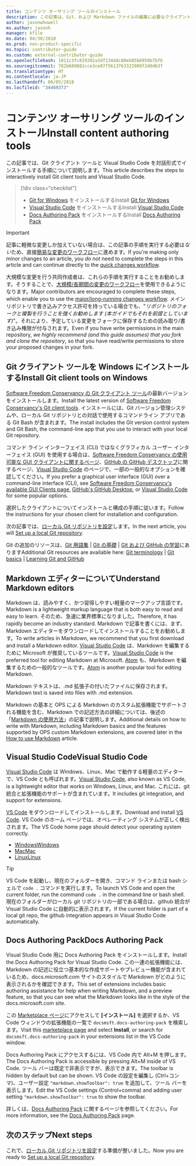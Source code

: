 ```yaml
---
title: コンテンツ オーサリング ツールのインストール
description: この記事は、Git、および Markdown ファイルの編集に必要なクライアント ツールのダウンロードとインストールに役立ちます。
author: jasonwhowell
ms.author: jasonh
manager: kfile
ms.date: 04/30/2018
ms.prod: non-product-specific
ms.topic: contributor-guide
ms.custom: external-contributor-guide
ms.openlocfilehash: 1011c3fc829202a3df134ddc80eb05b8959b7bf6
ms.sourcegitcommit: 782b689882cce3ce07f5613763322989f2d0d63f
ms.translationtype: HT
ms.contentlocale: ja-JP
ms.lasthandoff: 06/05/2018
ms.locfileid: "34469373"
---
```

# <a name="install-content-authoring-tools"></a><span data-ttu-id="0104a-103">コンテンツ オーサリング ツールのインストール</span><span class="sxs-lookup"><span data-stu-id="0104a-103">Install content authoring tools</span></span>

<span data-ttu-id="0104a-104">この記事では、Git クライアント ツールと Visual Studio Code を対話形式でインストールする手順について説明します。</span><span class="sxs-lookup"><span data-stu-id="0104a-104">This article describes the steps to interactively install Git client tools and Visual Studio Code.</span></span>
> [!div class="checklist"]
> * <span data-ttu-id="0104a-105">[Git for Windows](https://git-scm.com/download/win) をインストールする</span><span class="sxs-lookup"><span data-stu-id="0104a-105">Install [Git for Windows](https://git-scm.com/download/win)</span></span>
> * <span data-ttu-id="0104a-106">[Visual Studio Code](https://code.visualstudio.com/) をインストールする</span><span class="sxs-lookup"><span data-stu-id="0104a-106">Install [Visual Studio Code](https://code.visualstudio.com/)</span></span>
> * <span data-ttu-id="0104a-107">[Docs Authoring Pack](https://marketplace.visualstudio.com/items?itemName=docsmsft.docs-authoring-pack) をインストールする</span><span class="sxs-lookup"><span data-stu-id="0104a-107">Install [Docs Authoring Pack](https://marketplace.visualstudio.com/items?itemName=docsmsft.docs-authoring-pack)</span></span>

>[!IMPORTANT]
> <span data-ttu-id="0104a-108">記事に軽微な変更しか加えていない場合は、この記事の手順を実行する必要は*ない*ため、直接[簡易な変更のワークフロー](index.md#quick-edits-to-existing-documents)に進めます。</span><span class="sxs-lookup"><span data-stu-id="0104a-108">If you're making only minor changes to an article, you *do not* need to complete the steps in this article and can continue directly to the [quick changes workflow](index.md#quick-edits-to-existing-documents).</span></span>
>
> <span data-ttu-id="0104a-109">大規模な変更を行う共同作成者は、これらの手順を実行することをお勧めします。そうすることで、[大規模/長期間の変更のワークフロー](how-to-write-workflows-major.md)を使用できるようになります。</span><span class="sxs-lookup"><span data-stu-id="0104a-109">Major contributors are encouraged to complete these steps, which enable you to use the [major/long-running changes workflow](how-to-write-workflows-major.md).</span></span> <span data-ttu-id="0104a-110">メイン リポジトリで書き込みアクセス許可を持っている場合でも、"*リポジトリのフォークと複製を行うことを強くお勧めします (本ガイドでもそれを前提としています)*"。それにより、予定している変更をフォークに保存するための読み取り/書き込み権限が付与されます。</span><span class="sxs-lookup"><span data-stu-id="0104a-110">Even if you have write permissions in the main repository, *we highly recommend (and this guide assumes) that you fork and clone the repository*, so that you have read/write permissions to store your proposed changes in your fork.</span></span>

## <a name="install-git-client-tools-on-windows"></a><span data-ttu-id="0104a-111">Git クライアント ツールを Windows にインストールする</span><span class="sxs-lookup"><span data-stu-id="0104a-111">Install Git client tools on Windows</span></span>

 <span data-ttu-id="0104a-112">[Software Freedom Conservancy の Git クライアント ツール](https://git-scm.com/download/)の最新バージョンをインストールします。</span><span class="sxs-lookup"><span data-stu-id="0104a-112">Install the latest version of [Software Freedom Conservancy's Git client tools](https://git-scm.com/download/).</span></span> <span data-ttu-id="0104a-113">インストールには、Git バージョン管理システムや、ローカル Git リポジトリとの対話で使用するコマンドライン アプリである Git Bash が含まれます。</span><span class="sxs-lookup"><span data-stu-id="0104a-113">The install includes the Git version control system and Git Bash, the command-line app that you use to interact with your local Git repository.</span></span>

<span data-ttu-id="0104a-114">コマンド ライン インターフェイス (CLI) ではなくグラフィカル ユーザー インターフェイス (GUI) を使用する場合は、[Software Freedom Conservancy の使用可能な GUI クライアントに関するページ](https://git-scm.com/downloads/guis)、[GitHub の GitHub デスクトップ](https://desktop.github.com/)に関するページ、[Visual Studio Code](https://www.visualstudio.com/products/code-vs.aspx) のページで、一部の一般的なオプションを確認してください。</span><span class="sxs-lookup"><span data-stu-id="0104a-114">If you prefer a graphical user interface (GUI) over a command-line interface (CLI), see [Software Freedom Conservancy's available GUI Clients page](https://git-scm.com/downloads/guis), [GitHub's GitHub Desktop](https://desktop.github.com/), or [Visual Studio Code](https://www.visualstudio.com/products/code-vs.aspx) for some popular options.</span></span>

<span data-ttu-id="0104a-115">選択したクライアントについてインストールと構成の手順に従います。</span><span class="sxs-lookup"><span data-stu-id="0104a-115">Follow the instructions for your chosen client for installation and configuration.</span></span>

<span data-ttu-id="0104a-116">次の記事では、[ローカル Git リポジトリを設定](get-started-setup-local.md)します。</span><span class="sxs-lookup"><span data-stu-id="0104a-116">In the next article, you will [Set up a local Git repository](get-started-setup-local.md).</span></span>

   <span data-ttu-id="0104a-117">Git の追加のリソースは、[Git 用語集](https://help.github.com/articles/github-glossary) | [Git の基礎](https://git-scm.com/book/en/v2/Getting-Started-Git-Basics) | [Git および GitHub の学習](https://help.github.com/articles/good-resources-for-learning-git-and-github/)にあります</span><span class="sxs-lookup"><span data-stu-id="0104a-117">Additional Git resources are available here: [Git terminology](https://help.github.com/articles/github-glossary) | [Git basics](https://git-scm.com/book/en/v2/Getting-Started-Git-Basics) | [Learning Git and GitHub](https://help.github.com/articles/good-resources-for-learning-git-and-github/)</span></span>

## <a name="understand-markdown-editors"></a><span data-ttu-id="0104a-118">Markdown エディターについて</span><span class="sxs-lookup"><span data-stu-id="0104a-118">Understand Markdown editors</span></span>

<span data-ttu-id="0104a-119">Markdown は、読みやすく、かつ習得しやすい軽量のマークアップ言語です。</span><span class="sxs-lookup"><span data-stu-id="0104a-119">Markdown is a lightweight markup language that is both easy to read and easy to learn.</span></span> <span data-ttu-id="0104a-120">そのため、急速に業界標準になりました。</span><span class="sxs-lookup"><span data-stu-id="0104a-120">Therefore, it has rapidly become an industry standard.</span></span> <span data-ttu-id="0104a-121">Markdown で記事を書くには、まず、Markdown エディターをダウンロードしてインストールすることをお勧めします。</span><span class="sxs-lookup"><span data-stu-id="0104a-121">To write articles in Markdown, we recommend that you first download and install a Markdown editor.</span></span>  <span data-ttu-id="0104a-122">[Visual Studio Code](https://code.visualstudio.com/) は、Markdown を編集するために Microsoft が推奨しているツールです。</span><span class="sxs-lookup"><span data-stu-id="0104a-122">[Visual Studio Code](https://code.visualstudio.com/) is the preferred tool for editing Markdown at Microsoft.</span></span> <span data-ttu-id="0104a-123">[Atom](https://atom.io) も、Markdown を編集するための一般的なツールです。</span><span class="sxs-lookup"><span data-stu-id="0104a-123">[Atom](https://atom.io) is another popular tool for editing Markdown.</span></span>

<span data-ttu-id="0104a-124">Markdown テキストは、.md 拡張子の付いたファイルに保存されます。</span><span class="sxs-lookup"><span data-stu-id="0104a-124">Markdown text is saved into files with .md extension.</span></span>

<span data-ttu-id="0104a-125">Markdown の基本と OPS による Markdown のカスタム拡張機能でサポートされる機能を含む、Markdown での記述方法の詳細については、後述の「[Markdown の使用方法](how-to-write-use-markdown.md)」の記事で説明します。</span><span class="sxs-lookup"><span data-stu-id="0104a-125">Additional details on how to write with Markdown, including Markdown basics and the features supported by OPS custom Markdown extensions, are covered later in the [How to use Markdown](how-to-write-use-markdown.md) article.</span></span>

## <a name="visual-studio-code"></a><span data-ttu-id="0104a-126">Visual Studio Code</span><span class="sxs-lookup"><span data-stu-id="0104a-126">Visual Studio Code</span></span>

<span data-ttu-id="0104a-127">[Visual Studio Code](https://code.visualstudio.com/) は Windows、Linux、Mac で動作する軽量のエディターで、VS Code とも呼ばれます。</span><span class="sxs-lookup"><span data-stu-id="0104a-127">[Visual Studio Code](https://code.visualstudio.com/), also known as VS Code, is a lightweight editor that works on Windows, Linux, and Mac.</span></span> <span data-ttu-id="0104a-128">これには、git 統合と拡張機能のサポートが含まれています。</span><span class="sxs-lookup"><span data-stu-id="0104a-128">It includes git integration, and support for extensions.</span></span>

<span data-ttu-id="0104a-129">[VS Code](https://code.visualstudio.com/) をダウンロードしてインストールします。</span><span class="sxs-lookup"><span data-stu-id="0104a-129">Download and install [VS Code](https://code.visualstudio.com/).</span></span> <span data-ttu-id="0104a-130">VS Code のホーム ページでは、オペレーティング システムが正しく検出されます。</span><span class="sxs-lookup"><span data-stu-id="0104a-130">The VS Code home page should detect your operating system correctly.</span></span>

- [<span data-ttu-id="0104a-131">Windows</span><span class="sxs-lookup"><span data-stu-id="0104a-131">Windows</span></span>](https://code.visualstudio.com/docs/setup/windows)
- [<span data-ttu-id="0104a-132">Mac</span><span class="sxs-lookup"><span data-stu-id="0104a-132">Mac</span></span>](https://code.visualstudio.com/docs/setup/mac)
- [<span data-ttu-id="0104a-133">Linux</span><span class="sxs-lookup"><span data-stu-id="0104a-133">Linux</span></span>](https://code.visualstudio.com/docs/setup/linux)

> [!TIP]
> <span data-ttu-id="0104a-134">VS Code を起動し、現在のフォルダーを開き、コマンド ラインまたは bash シェルで `code .` コマンドを実行します。</span><span class="sxs-lookup"><span data-stu-id="0104a-134">To launch VS Code and open the current folder, run the command `code .` in the command line or bash shell.</span></span> <span data-ttu-id="0104a-135">現在のフォルダーがローカル git リポジトリの一部である場合は、github 統合が Visual Studio Code に自動的に表示されます。</span><span class="sxs-lookup"><span data-stu-id="0104a-135">If the current folder is part of a local git repo, the github integration appears in Visual Studio Code automatically.</span></span>

## <a name="docs-authoring-pack"></a><span data-ttu-id="0104a-136">Docs Authoring Pack</span><span class="sxs-lookup"><span data-stu-id="0104a-136">Docs Authoring Pack</span></span>
<span data-ttu-id="0104a-137">Visual Studio Code 用に Docs Authoring Pack をインストールします。</span><span class="sxs-lookup"><span data-stu-id="0104a-137">Install the Docs Authoring Pack for Visual Studio Code.</span></span> <span data-ttu-id="0104a-138">この一連の拡張機能には、Markdown の記述に役立つ基本的な作成サポートやプレビュー機能が含まれているため、docs.microsoft.com サイトのスタイルで Markdown がどのように表示されるかを確認できます。</span><span class="sxs-lookup"><span data-stu-id="0104a-138">This set of extensions includes basic authoring assistance for help when writing Markdown, and a preview feature, so that you can see what the Markdown looks like in the style of the docs.microsoft.com site.</span></span>

   <span data-ttu-id="0104a-139">この [Marketplace ページ](https://marketplace.visualstudio.com/items?itemName=docsmsft.docs-authoring-pack)にアクセスして **[インストール]** を選択するか、VS Code ウィンドウの拡張機能の一覧で `docsmsft.docs-authoring-pack` を検索します。</span><span class="sxs-lookup"><span data-stu-id="0104a-139">Visit this [marketplace page](https://marketplace.visualstudio.com/items?itemName=docsmsft.docs-authoring-pack) and select **Install**, or search for `docsmsft.docs-authoring-pack` in your extensions list in the VS Code window.</span></span> 

   <span data-ttu-id="0104a-140">Docs Authoring Pack にアクセスするには、VS Code 内で Alt+M を押します。</span><span class="sxs-lookup"><span data-stu-id="0104a-140">The Docs Authoring Pack is accessible by pressing Alt+M inside of VS Code.</span></span> <span data-ttu-id="0104a-141">ツール バーは既定で非表示ですが、表示できます。</span><span class="sxs-lookup"><span data-stu-id="0104a-141">The toolbar is hidden by default but can be shown.</span></span> <span data-ttu-id="0104a-142">VS Code の設定を編集し (Ctrl+コンマ)、ユーザー設定 `"markdown.showToolbar": true` を追加して、ツール バーを表示します。</span><span class="sxs-lookup"><span data-stu-id="0104a-142">Edit the VS Code settings (Control+comma) and adding user setting `"markdown.showToolbar": true` to show the toolbar.</span></span>

   <span data-ttu-id="0104a-143">詳しくは、[Docs Authoring Pack](how-to-write-docs-auth-pack.md) に関するページを参照してください。</span><span class="sxs-lookup"><span data-stu-id="0104a-143">For more information, see the [Docs Authoring Pack](how-to-write-docs-auth-pack.md) page.</span></span>


## <a name="next-steps"></a><span data-ttu-id="0104a-144">次のステップ</span><span class="sxs-lookup"><span data-stu-id="0104a-144">Next steps</span></span>

<span data-ttu-id="0104a-145">これで、[ローカル Git リポジトリを設定](get-started-setup-local.md)する準備が整いました。</span><span class="sxs-lookup"><span data-stu-id="0104a-145">Now you are ready to [Set up a local Git repository](get-started-setup-local.md).</span></span>
